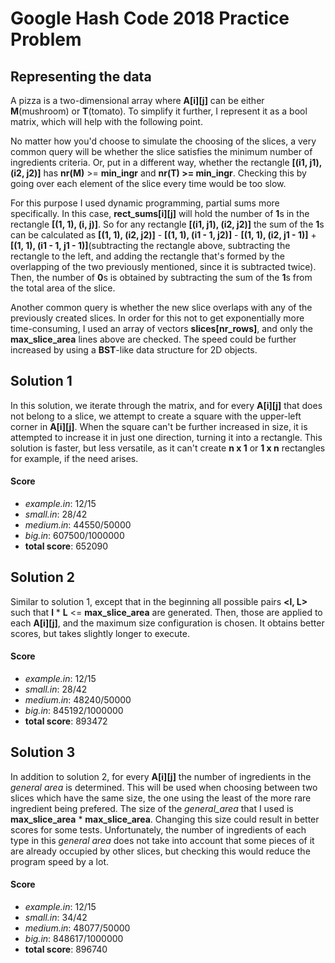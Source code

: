 # Google Hash Code 2018 Practice Problem

## Representing the data

A pizza is a two-dimensional array where **A[i][j]** can be either **M**(mushroom) or **T**(tomato). To simplify it further, I represent it as a bool matrix, which will help with the
following point.

No matter how you'd choose to simulate the choosing of the slices, a very common query will be whether the slice satisfies the minimum number of ingredients criteria. Or, put in
a different way, whether the rectangle **[(i1, j1), (i2, j2)]** has **nr(M)** >= **min_ingr** and **nr(T) >= min_ingr**. Checking this by going over each element of the slice every time would
be too slow.

For this purpose I used dynamic programming, partial sums more specifically. In this case, **rect_sums[i][j]** will hold the number of **1**s in the rectangle **[(1, 1), (i, j)]**. So
for any rectangle **[(i1, j1), (i2, j2)]** the sum of the **1**s can be calculated as **[(1, 1), (i2, j2)]** - **[(1, 1), (i1 - 1, j2)]** - **[(1, 1), (i2, j1 - 1)]** + 
**[(1, 1), (i1 - 1, j1 - 1)]**(subtracting the rectangle above, subtracting the rectangle to the left, and adding the rectangle that's formed by the overlapping of the two previously
mentioned, since it is subtracted twice). Then, the number of **0**s is obtained by subtracting the sum of the **1**s from the total area of the slice.

Another common query is whether the new slice overlaps with any of the previously created slices. In order for this not to get exponentially more time-consuming, I used an array of vectors
**slices<Rectang>[nr_rows]**, and only the **max_slice_area** lines above are checked. The speed could be further increased by using a **BST**-like data structure for 2D objects.

## Solution 1

In this solution, we iterate through the matrix, and for every **A[i][j]** that does not belong to a slice, we attempt to create a square with the upper-left corner in **A[i][j]**. 
When the square can't be further increased in size, it is attempted to increase it in just one direction, turning it into a rectangle. This solution is faster, but less versatile, as
it can't create **n x 1** or **1 x n** rectangles for example, if the need arises. 

#### Score

* *example.in*: 12/15
* *small.in*: 28/42
* *medium.in*: 44550/50000
* *big.in*: 607500/1000000
* **total score**: 652090

## Solution 2 

Similar to solution 1, except that in the beginning all possible pairs **<l, L>** such that **l** * **L** <= **max_slice_area** are generated. Then, those are applied to each
**A[i][j]**, and the maximum size configuration is chosen. It obtains better scores, but takes slightly longer to execute.

#### Score

* *example.in*: 12/15
* *small.in*: 28/42
* *medium.in*: 48240/50000
* *big.in*: 845192/1000000
* **total score**: 893472 

## Solution 3

In addition to solution 2, for every **A[i][j]** the number of ingredients in the *general area* is determined. This will be used when choosing between two slices which have the same
size, the one using the least of the more rare ingredient being prefered. The size of the *general_area* that I used is **max_slice_area** * **max_slice_area**. Changing this size
could result in better scores for some tests. Unfortunately, the number of ingredients of each type in this *general area* does not take into account that some pieces of it are
already occupied by other slices, but checking this would reduce the program speed by a lot.

#### Score

* *example.in*: 12/15
* *small.in*: 34/42
* *medium.in*: 48077/50000
* *big.in*: 848617/1000000
* **total score**: 896740